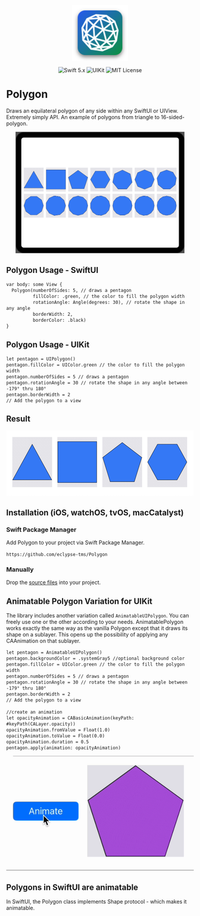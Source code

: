<p align="center">
  <img width="150" height="150" src="./assets/polygon_app_icon.svg">
</p>

<p align="center">
    <img src="https://img.shields.io/badge/SwiftUI-15+-green?logo=swift" alt="Swift 5.x">
    <img src="https://img.shields.io/badge/UIKit-15+-orange?logo=uikit" alt="UIKit">
    <img src="https://img.shields.io/badge/License-MIT-lightgrey" alt="MIT License">
</p>

# Polygon 
Draws an equilateral polygon of any side within any SwiftUI or UIView. Extremely simply API. An example of polygons from triangle to 16-sided-polygon.

<p align="center">
  <img src="./assets/hero_image.jpg" width="454.5" height="326.5">
</p>

## Polygon Usage - SwiftUI

```
var body: some View {
  Polygon(numberOfSides: 5, // draws a pentagon
          fillColor: .green, // the color to fill the polygon width
          rotationAngle: Angle(degrees: 30), // rotate the shape in any angle
          borderWidth: 2,
          borderColor: .black)
}
```

## Polygon Usage - UIKit
```
let pentagon = UIPolygon()
pentagon.fillColor = UIColor.green // the color to fill the polygon width
pentagon.numberOfSides = 5 // draws a pentagon
pentagon.rotationAngle = 30 // rotate the shape in any angle between -179° thru 180°
pentagon.borderWidth = 2
// Add the polygon to a view
```

## Result
<p align="center">
    <img src="./assets/demo.jpg" width="531" height="176.5"  alt="polygon preview">
</p>


## Installation (iOS, watchOS, tvOS, macCatalyst)

### Swift Package Manager 
Add Polygon to your project via Swift Package Manager.

`https://github.com/eclypse-tms/Polygon`

### Manually
Drop the [source files](https://github.com/eclypse-tms/Polygon/tree/version_1/Sources/Polygon) into your project.




## Animatable Polygon Variation for UIKit

The library includes another variation called `AnimatableUIPolygon`. You can freely use one or the other according to your needs. AnimatablePolygon works exactly the same way as the vanilla Polygon except that it draws its shape on a sublayer. This opens up the possibility of applying any CAAnimation on that sublayer. 

```
let pentagon = AnimatableUIPolygon()
pentagon.backgroundColor = .systemGray5 //optional background color
pentagon.fillColor = UIColor.green // the color to fill the polygon width
pentagon.numberOfSides = 5 // draws a pentagon
pentagon.rotationAngle = 30 // rotate the shape in any angle between -179° thru 180°
pentagon.borderWidth = 2
// Add the polygon to a view

//create an animation
let opacityAnimation = CABasicAnimation(keyPath: #keyPath(CALayer.opacity))
opacityAnimation.fromValue = Float(1.0)
opacityAnimation.toValue = Float(0.0)
opacityAnimation.duration = 0.5
pentagon.apply(animation: opacityAnimation)
```

<p align="center">
    <img src="./assets/animatable_polygon_demo.gif" alt="polygon hiding">
</p>

## Polygons in SwiftUI are animatable 
In SwiftUI, the Polygon class implements Shape protocol - which makes it animatable.

